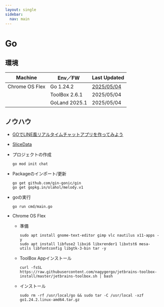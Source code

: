 ```yaml
---
layout: single
sidebar:
  nav: main
---
```

# Go

##  環境

  |Machine        |Env／FW       |Last Updated
  |---------------|--------------|----------
  |Chrome OS Flex |Go 1.24.2     |[2025/05/04](https://go.dev/dl/)
  |               |ToolBox 2.6.1 |2025/05/04
  |               |GoLand 2025.1 |2025/05/04
  

##  ノウハウ
  - [GOでLINE風リアルタイムチャットアプリを作ってみよう](https://www.cetus-media.info/article/2021/line-chat/)
  - [SliceData](https://pkg.go.dev/unsafe@go1.20#SliceData)

  - プロジェクトの作成
    ```
    go mod init chat
    ```
  - Packageのインポート/更新
    ```
    go get github.com/gin-gonic/gin
    go get gopkg.in/olahol/melody.v1
    ```
  - goの実行
    ```
    go run cmd/main.go
    ```

- Chrome OS Flex
  - 準備
    ```
    sudo apt install gnome-text-editor gimp vlc nautilus x11-apps -y
    sudo apt install libfuse2 libxi6 libxrender1 libxtst6 mesa-utils libfontconfig libgtk-3-bin tar -y
    ```

  - ToolBox Appインストール
    ```
    curl -fsSL https://raw.githubusercontent.com/nagygergo/jetbrains-toolbox-install/master/jetbrains-toolbox.sh | bash
    ```

  - インストール
    ```
    sudo rm -rf /usr/local/go && sudo tar -C /usr/local -xzf go1.24.2.linux-amd64.tar.gz
    ```

